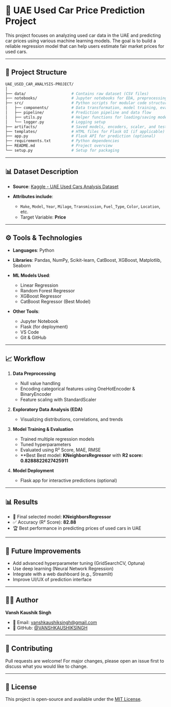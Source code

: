 # 🚗 UAE Used Car Price Prediction Project

This project focuses on analyzing used car data in the UAE and predicting car prices using various machine learning models. The goal is to build a reliable regression model that can help users estimate fair market prices for used cars.

---

## 📌 Project Structure

```bash
UAE_USED_CAR_ANALYSIS-PROJECT/
│
├── data/                    # Contains raw dataset (CSV files)
├── notebooks/               # Jupyter notebooks for EDA, preprocessing, modeling
├── src/                     # Python scripts for modular code structure
│   ├── components/          # Data transformation, model training, evaluation
│   ├── pipeline/            # Prediction pipeline and data flow
│   ├── utils.py             # Helper functions for loading/saving models
│   └── logger.py            # Logging setup
├── artifacts/               # Saved models, encoders, scaler, and test data
├── templates/               # HTML files for Flask UI (if applicable)
├── app.py                   # Flask API for prediction (optional)
├── requirements.txt         # Python dependencies
├── README.md                # Project overview
└── setup.py                 # Setup for packaging
````

---

## 📊 Dataset Description

* **Source**: [Kaggle - UAE Used Cars Analysis Dataset](https://www.kaggle.com/datasets/mohamedsaad254/uae-used-cars-analysis-full-project-v1-0)
* **Attributes include**:

  * `Make`, `Model`, `Year`, `Milage`, `Transmission`, `Fuel_Type`, `Color`, `Location`, etc.
  * Target Variable: **Price**

---

## ⚙️ Tools & Technologies

* **Languages**: Python
* **Libraries**: Pandas, NumPy, Scikit-learn, CatBoost, XGBoost, Matplotlib, Seaborn
* **ML Models Used**:

  * Linear Regression
  * Random Forest Regressor
  * XGBoost Regressor
  * CatBoost Regressor (Best Model)
* **Other Tools**:

  * Jupyter Notebook
  * Flask (for deployment)
  * VS Code
  * Git & GitHub

---

## 📈 Workflow

1. **Data Preprocessing**

   * Null value handling
   * Encoding categorical features using OneHotEncoder & BinaryEncoder
   * Feature scaling with StandardScaler

2. **Exploratory Data Analysis (EDA)**

   * Visualizing distributions, correlations, and trends

3. **Model Training & Evaluation**

   * Trained multiple regression models
   * Tuned hyperparameters
   * Evaluated using R² Score, MAE, RMSE
   * **Best Best model: **KNeighborsRegressor** with **R2 score:** **0.8288822627425911**

4. **Model Deployment**

   * Flask app for interactive predictions (optional)

---

## 📊 Results

* 📌 Final selected model: **KNeighborsRegressor**
* ✅ Accuracy (R² Score): **82.88**
* 🏆 Best performance in predicting prices of used cars in UAE

---

## 🧠 Future Improvements

* Add advanced hyperparameter tuning (GridSearchCV, Optuna)
* Use deep learning (Neural Network Regression)
* Integrate with a web dashboard (e.g., Streamlit)
* Improve UI/UX of prediction interface

---

## 🧑‍💻 Author

**Vansh Kaushik Singh**

* 📧 Email: [vanshkaushiksingh@gmail.com](mailto:vanshkaushiksingh@gmail.com)
* 🔗 GitHub: [@VANSHKAUSHIKSINGH](https://github.com/VANSHKAUSHIKSINGH)

---

## 🤝 Contributing

Pull requests are welcome! For major changes, please open an issue first to discuss what you would like to change.

---

## 📄 License

This project is open-source and available under the [MIT License](LICENSE).